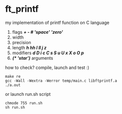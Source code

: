 # ft_printf
my implementation of printf function on C language

1. flags ___+ - # 'space' 'zero'___
2. width
3. precision
4. length ___h hh l ll j z___
5. modifiers ___d D i c C s S u U x X o O p___
6. ___(* 'star')___ arguments

how to check?
compile, launch and test :)
```
make re
gcc -Wall -Wextra -Werror temp/main.c libftprintf.a
./a.out
```

or launch run.sh script
```
chmode 755 run.sh
sh run.sh
```
